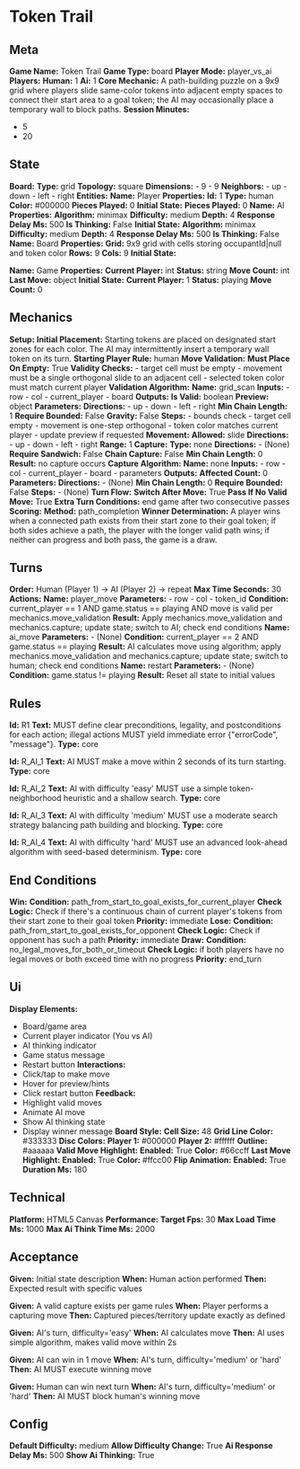 # Token Trail

## Meta

**Game Name:** Token Trail
**Game Type:** board
**Player Mode:** player_vs_ai
**Players:**
  **Human:** 1
  **Ai:** 1
**Core Mechanic:** A path-building puzzle on a 9x9 grid where players slide same-color tokens into adjacent empty spaces to connect their start area to a goal token; the AI may occasionally place a temporary wall to block paths.
**Session Minutes:**
  - 5
  - 20

## State

**Board:**
  **Type:** grid
  **Topology:** square
  **Dimensions:**
    - 9
    - 9
  **Neighbors:**
    - up
    - down
    - left
    - right
**Entities:**
  **Name:** Player
  **Properties:**
    **Id:** 1
    **Type:** human
    **Color:** #000000
    **Pieces Played:** 0
  **Initial State:**
    **Pieces Played:** 0
  **Name:** AI
  **Properties:**
    **Algorithm:** minimax
    **Difficulty:** medium
    **Depth:** 4
    **Response Delay Ms:** 500
    **Is Thinking:** False
  **Initial State:**
    **Algorithm:** minimax
    **Difficulty:** medium
    **Depth:** 4
    **Response Delay Ms:** 500
    **Is Thinking:** False
  **Name:** Board
  **Properties:**
    **Grid:** 9x9 grid with cells storing occupantId|null and token color
    **Rows:** 9
    **Cols:** 9
  **Initial State:**

  **Name:** Game
  **Properties:**
    **Current Player:** int
    **Status:** string
    **Move Count:** int
    **Last Move:** object
  **Initial State:**
    **Current Player:** 1
    **Status:** playing
    **Move Count:** 0

## Mechanics

**Setup:**
  **Initial Placement:** Starting tokens are placed on designated start zones for each color. The AI may intermittently insert a temporary wall token on its turn.
  **Starting Player Rule:** human
**Move Validation:**
  **Must Place On Empty:** True
  **Validity Checks:**
    - target cell must be empty
    - movement must be a single orthogonal slide to an adjacent cell
    - selected token color must match current player
  **Validation Algorithm:**
    **Name:** grid_scan
    **Inputs:**
      - row
      - col
      - current_player
      - board
    **Outputs:**
      **Is Valid:** boolean
      **Preview:** object
    **Parameters:**
      **Directions:**
        - up
        - down
        - left
        - right
      **Min Chain Length:** 1
      **Require Bounded:** False
      **Gravity:** False
    **Steps:**
      - bounds check
      - target cell empty
      - movement is one-step orthogonal
      - token color matches current player
      - update preview if requested
**Movement:**
  **Allowed:** slide
  **Directions:**
    - up
    - down
    - left
    - right
  **Range:** 1
**Capture:**
  **Type:** none
  **Directions:**
    - (None)
  **Require Sandwich:** False
  **Chain Capture:** False
  **Min Chain Length:** 0
  **Result:** no capture occurs
  **Capture Algorithm:**
    **Name:** none
    **Inputs:**
      - row
      - col
      - current_player
      - board
      - parameters
    **Outputs:**
      **Affected Count:** 0
    **Parameters:**
      **Directions:**
        - (None)
      **Min Chain Length:** 0
      **Require Bounded:** False
    **Steps:**
      - (None)
**Turn Flow:**
  **Switch After Move:** True
  **Pass If No Valid Move:** True
  **Extra Turn Conditions:** end game after two consecutive passes
**Scoring:**
  **Method:** path_completion
  **Winner Determination:** A player wins when a connected path exists from their start zone to their goal token; if both sides achieve a path, the player with the longer valid path wins; if neither can progress and both pass, the game is a draw.

## Turns

**Order:** Human (Player 1) → AI (Player 2) → repeat
**Max Time Seconds:** 30
**Actions:**
  **Name:** player_move
  **Parameters:**
    - row
    - col
    - token_id
  **Condition:** current_player == 1 AND game.status == playing AND move is valid per mechanics.move_validation
  **Result:** Apply mechanics.move_validation and mechanics.capture; update state; switch to AI; check end conditions
  **Name:** ai_move
  **Parameters:**
    - (None)
  **Condition:** current_player == 2 AND game.status == playing
  **Result:** AI calculates move using algorithm; apply mechanics.move_validation and mechanics.capture; update state; switch to human; check end conditions
  **Name:** restart
  **Parameters:**
    - (None)
  **Condition:** game.status != playing
  **Result:** Reset all state to initial values

## Rules


**Id:** R1
**Text:** MUST define clear preconditions, legality, and postconditions for each action; illegal actions MUST yield immediate error {"errorCode", "message"}.
**Type:** core


**Id:** R_AI_1
**Text:** AI MUST make a move within 2 seconds of its turn starting.
**Type:** core


**Id:** R_AI_2
**Text:** AI with difficulty 'easy' MUST use a simple token-neighborhood heuristic and a shallow search.
**Type:** core


**Id:** R_AI_3
**Text:** AI with difficulty 'medium' MUST use a moderate search strategy balancing path building and blocking.
**Type:** core


**Id:** R_AI_4
**Text:** AI with difficulty 'hard' MUST use an advanced look-ahead algorithm with seed-based determinism.
**Type:** core


## End Conditions

**Win:**
  **Condition:** path_from_start_to_goal_exists_for_current_player
  **Check Logic:** Check if there's a continuous chain of current player's tokens from their start zone to their goal token
  **Priority:** immediate
**Lose:**
  **Condition:** path_from_start_to_goal_exists_for_opponent
  **Check Logic:** Check if opponent has such a path
  **Priority:** immediate
**Draw:**
  **Condition:** no_legal_moves_for_both_or_timeout
  **Check Logic:** if both players have no legal moves or both exceed time with no progress
  **Priority:** end_turn

## Ui

**Display Elements:**
  - Board/game area
  - Current player indicator (You vs AI)
  - AI thinking indicator
  - Game status message
  - Restart button
**Interactions:**
  - Click/tap to make move
  - Hover for preview/hints
  - Click restart button
**Feedback:**
  - Highlight valid moves
  - Animate AI move
  - Show AI thinking state
  - Display winner message
**Board Style:**
  **Cell Size:** 48
  **Grid Line Color:** #333333
  **Disc Colors:**
    **Player 1:** #000000
    **Player 2:** #ffffff
    **Outline:** #aaaaaa
  **Valid Move Highlight:**
    **Enabled:** True
    **Color:** #66ccff
  **Last Move Highlight:**
    **Enabled:** True
    **Color:** #ffcc00
  **Flip Animation:**
    **Enabled:** True
    **Duration Ms:** 180

## Technical

**Platform:** HTML5 Canvas
**Performance:**
  **Target Fps:** 30
  **Max Load Time Ms:** 1000
  **Max Ai Think Time Ms:** 2000

## Acceptance


**Given:** Initial state description
**When:** Human action performed
**Then:** Expected result with specific values


**Given:** A valid capture exists per game rules
**When:** Player performs a capturing move
**Then:** Captured pieces/territory update exactly as defined


**Given:** AI's turn, difficulty='easy'
**When:** AI calculates move
**Then:** AI uses simple algorithm, makes valid move within 2s


**Given:** AI can win in 1 move
**When:** AI's turn, difficulty='medium' or 'hard'
**Then:** AI MUST execute winning move


**Given:** Human can win next turn
**When:** AI's turn, difficulty='medium' or 'hard'
**Then:** AI MUST block human's winning move


## Config

**Default Difficulty:** medium
**Allow Difficulty Change:** True
**Ai Response Delay Ms:** 500
**Show Ai Thinking:** True